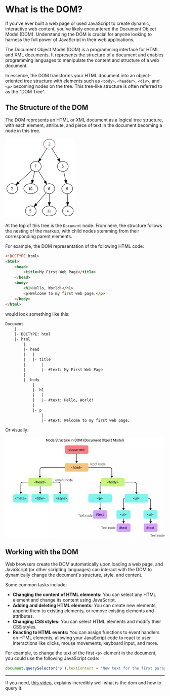 # What is the DOM?

If you've ever built a web page or used JavaScript to create dynamic, interactive web content, you've likely encountered the Document Object Model (DOM). Understanding the DOM is crucial for anyone looking to harness the full power of JavaScript in their web applications.

The Document Object Model (DOM) is a programming interface for HTML and XML documents. It represents the structure of a document and enables programming languages to manipulate the content and structure of a web document.

In essence, the DOM transforms your HTML document into an object-oriented tree structure with elements such as `<body>`, `<header>`, `<div>`, and `<p>` becoming nodes on the tree. This tree-like structure is often referred to as the "DOM Tree".

## The Structure of the DOM

The DOM represents an HTML or XML document as a logical tree structure, with each element, attribute, and piece of text in the document becoming a node in this tree. 

![Untitled](./what-is-the-dom/untitled.png)

At the top of this tree is the `Document` node. From here, the structure follows the nesting of the markup, with child nodes stemming from their corresponding parent elements.

For example, the DOM representation of the following HTML code:

```html
<!DOCTYPE html>
<html>
    <head>
        <title>My First Web Page</title>
    </head>
    <body>
        <h1>Hello, World!</h1>
        <p>Welcome to my first web page.</p>
    </body>
</html>
```

would look something like this:

```
Document
    |
    |- DOCTYPE: html
    |- html
        |
        |- head
        |   |
        |   |- title
        |       |
        |       |- #text: My First Web Page
        |
        |- body
            |
            |- h1
            |   |
            |   |- #text: Hello, World!
            |
            |- p
                |
                |- #text: Welcome to my first web page.

```

Or visually:

![Untitled](./what-is-the-dom/untitled-1.png)

## Working with the DOM

Web browsers create the DOM automatically upon loading a web page, and JavaScript (or other scripting languages) can interact with the DOM to dynamically change the document's structure, style, and content.

Some common tasks include:

- **Changing the content of HTML elements:** You can select any HTML element and change its content using JavaScript.
- **Adding and deleting HTML elements:** You can create new elements, append them to existing elements, or remove existing elements and attributes.
- **Changing CSS styles:** You can select HTML elements and modify their CSS styles.
- **Reacting to HTML events:** You can assign functions to event handlers on HTML elements, allowing your JavaScript code to react to user interactions like clicks, mouse movements, keyboard input, and more.

For example, to change the text of the first `<p>` element in the document, you could use the following JavaScript code:

```jsx
document.querySelector('p').textContent = 'New text for the first paragraph.';
```

---

If you need, [this video](https://www.youtube.com/watch?v=y17RuWkWdn8), explains incredibly well what is the dom and how to query it.